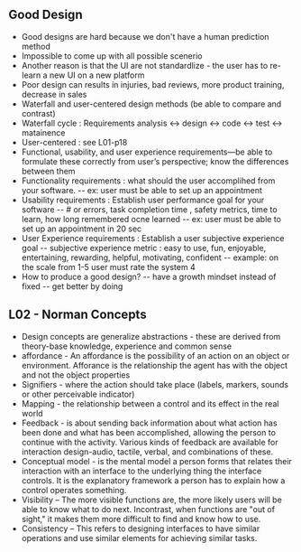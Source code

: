 ## Good Design
- Good designs are hard because we don't have a human prediction method
- Impossible to come up with all possible scenerio 
- Another reason is that the UI are not standardlize - the user has to re-learn a new UI on a new platform
- Poor design can results in injuries, bad reviews, more product training, decrease in sales  
- Waterfall and user-centered design methods (be able to compare and contrast)
- Waterfall cycle : Requirements analysis <-> design <-> code <-> test <-> matainence 
- User-centered : see L01-p18
- Functional, usability, and user experience requirements—be able to formulate these correctly from user’s perspective; know the differences between them
- Functionality requirements : what should the user accomplihed from your software. 
-- ex: user must be able to set up an appointment 
- Usability requirements : Establish user performance goal for your software
-- # or errors, task completion time , safety metrics, time to learn, how long remembered ocne learned 
-- ex: user must be able to set up an appointment in 20 sec
- User Experience requirements : Establish a user subjective experience goal
-- subjective experience metric : easy to use, fun, enjoyable, entertaining, rewarding, helpful, motivating, confident 
-- example: on the scale from 1-5 user must rate the system 4
- How to produce a good design?
-- have a growth mindset instead of fixed 
-- get better by doing 

## L02 - Norman Concepts
- Design concepts are generalize abstractions - these are derived from theory-base knowledge, experience and common sense 
- affordance - An affordance is the possibility of an action on an object or environment.  Afforance is the relationship the agent has with the object and not the object properties 
- Signifiers - where the action should take place (labels, markers, sounds or other perceivable indicator)
- Mapping - the relationship between a control and its effect in the real world 
- Feedback - is about sending back information about what action has been done and what has been accomplished, allowing the person to continue with the activity. Various kinds of feedback are available for interaction design-audio, tactile, verbal, and combinations of these.
- Conceptual model - is the mental model a person forms that relates their interaction with an interface to the underlying thing the interface controls. It is the explanatory framework a person has to explain how a control operates something.
- Visibility – The more visible functions are, the more likely users will be able to know what to do next. Incontrast, when functions are "out of sight," it makes them more difficult to find and know how to use.
- Consistency – This refers to designing interfaces to have similar operations and use similar elements for achieving similar tasks.
